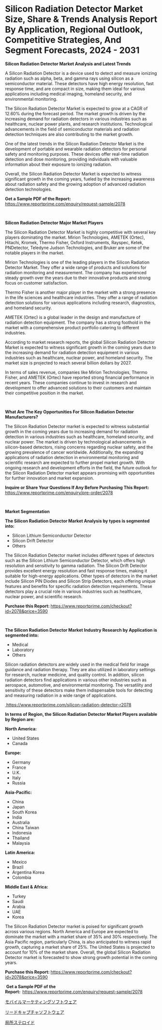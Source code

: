 <p><h1>Silicon Radiation Detector Market Size, Share & Trends Analysis Report By Application, Regional Outlook, Competitive Strategies, And Segment Forecasts, 2024 - 2031</h1></p><p><strong>Silicon Radiation Detector Market Analysis and Latest Trends</strong></p>
<p><p>A Silicon Radiation Detector is a device used to detect and measure ionizing radiation such as alpha, beta, and gamma rays using silicon as a semiconductor material. These detectors have high energy resolution, fast response time, and are compact in size, making them ideal for various applications including medical imaging, homeland security, and environmental monitoring.</p><p>The Silicon Radiation Detector Market is expected to grow at a CAGR of 12.60% during the forecast period. The market growth is driven by the increasing demand for radiation detectors in various industries such as healthcare, nuclear power plants, and research institutions. Technological advancements in the field of semiconductor materials and radiation detection techniques are also contributing to the market growth.</p><p>One of the latest trends in the Silicon Radiation Detector Market is the development of portable and wearable radiation detectors for personal safety and monitoring purposes. These devices offer real-time radiation detection and dose monitoring, providing individuals with valuable information about their exposure to ionizing radiation.</p><p>Overall, the Silicon Radiation Detector Market is expected to witness significant growth in the coming years, fueled by the increasing awareness about radiation safety and the growing adoption of advanced radiation detection technologies.</p></p>
<p><strong>Get a Sample PDF of the Report:&nbsp;</strong> <a href="https://www.reportprime.com/enquiry/request-sample/2078">https://www.reportprime.com/enquiry/request-sample/2078</a></p>
<p>&nbsp;</p>
<p><strong>Silicon Radiation Detector Major Market Players</strong></p>
<p><p>The Silicon Radiation Detector Market is highly competitive with several key players dominating the market. Mirion Technologies, AMETEK (Ortec), Hitachi, Kromek, Thermo Fisher, Oxford Instruments, Rayspec, Ketek, PNDetector, Teledyne Judson Technologies, and Bruker are some of the notable players in the market.</p><p>Mirion Technologies is one of the leading players in the Silicon Radiation Detector Market. They offer a wide range of products and solutions for radiation monitoring and measurement. The company has experienced steady growth over the years due to their innovative products and strong focus on customer satisfaction.</p><p>Thermo Fisher is another major player in the market with a strong presence in the life sciences and healthcare industries. They offer a range of radiation detection solutions for various applications including research, diagnostics, and homeland security.</p><p>AMETEK (Ortec) is a global leader in the design and manufacture of radiation detection equipment. The company has a strong foothold in the market with a comprehensive product portfolio catering to different industries.</p><p>According to market research reports, the global Silicon Radiation Detector Market is expected to witness significant growth in the coming years due to the increasing demand for radiation detection equipment in various industries such as healthcare, nuclear power, and homeland security. The market size is projected to reach several billion dollars by 2027.</p><p>In terms of sales revenue, companies like Mirion Technologies, Thermo Fisher, and AMETEK (Ortec) have reported strong financial performance in recent years. These companies continue to invest in research and development to offer advanced solutions to their customers and maintain their competitive position in the market.</p></p>
<p>&nbsp;</p>
<p><strong>What Are The Key Opportunities For Silicon Radiation Detector Manufacturers?</strong></p>
<p><p>The Silicon Radiation Detector market is expected to witness substantial growth in the coming years due to increasing demand for radiation detection in various industries such as healthcare, homeland security, and nuclear power. The market is driven by technological advancements in silicon-based detectors, rising concerns regarding nuclear safety, and the growing prevalence of cancer worldwide. Additionally, the expanding applications of radiation detection in environmental monitoring and scientific research are expected to further propel market growth. With ongoing research and development efforts in the field, the future outlook for the Silicon Radiation Detector market appears promising with opportunities for further innovation and market expansion.</p></p>
<p><strong>Inquire or Share Your Questions If Any Before Purchasing This Report:</strong> <a href="https://www.reportprime.com/enquiry/pre-order/2078">https://www.reportprime.com/enquiry/pre-order/2078</a></p>
<p>&nbsp;</p>
<p><strong>Market Segmentation</strong></p>
<p><strong>The Silicon Radiation Detector Market Analysis by types is segmented into:</strong></p>
<p><ul><li>Silicon Lithium Semiconductor Detector</li><li>Silicon Drift Detector</li><li>Others</li></ul></p>
<p><p>The Silicon Radiation Detector market includes different types of detectors such as the Silicon Lithium Semiconductor Detector, which offers high resolution and sensitivity to gamma radiation. The Silicon Drift Detector provides excellent energy resolution and fast response times, making it suitable for high-energy applications. Other types of detectors in the market include Silicon PIN Diodes and Silicon Strip Detectors, each offering unique features and benefits for specific radiation detection requirements. These detectors play a crucial role in various industries such as healthcare, nuclear power, and scientific research.</p></p>
<p><strong>Purchase this Report:&nbsp;</strong><a href="https://www.reportprime.com/checkout?id=2078&price=3590">https://www.reportprime.com/checkout?id=2078&price=3590</a></p>
<p>&nbsp;</p>
<p><strong>The Silicon Radiation Detector Market Industry Research by Application is segmented into:</strong></p>
<p><ul><li>Medical</li><li>Laboratory</li><li>Others</li></ul></p>
<p><p>Silicon radiation detectors are widely used in the medical field for image guidance and radiation therapy. They are also utilized in laboratory settings for research, nuclear medicine, and quality control. In addition, silicon radiation detectors find applications in various other industries such as aerospace, automotive, and environmental monitoring. The versatility and sensitivity of these detectors make them indispensable tools for detecting and measuring radiation in a wide range of applications.</p></p>
<p><a href="https://www.reportprime.com/silicon-radiation-detector-r2078">&nbsp;https://www.reportprime.com/silicon-radiation-detector-r2078</a></p>
<p><strong>In terms of Region, the Silicon Radiation Detector Market Players available by Region are:</strong></p>
<p>
    <p> <strong> North America: </strong>
        <ul>
            <li>United States</li>
            <li>Canada</li>
        </ul>
        </p> 
    <p> <strong> Europe: </strong>
        <ul>
            <li>Germany</li>
            <li>France</li>
            <li>U.K.</li>
            <li>Italy</li>
            <li>Russia</li>
        </ul>
        </p> 
    <p> <strong> Asia-Pacific: </strong>
        <ul>
            <li>China</li>
            <li>Japan</li>
            <li>South Korea</li>
            <li>India</li>
            <li>Australia</li>
            <li>China Taiwan</li>
            <li>Indonesia</li>
            <li>Thailand</li>
            <li>Malaysia</li>
        </ul>
        </p> 
    <p> <strong> Latin America: </strong>
        <ul>
            <li>Mexico</li>
            <li>Brazil</li>
            <li>Argentina Korea</li>
            <li>Colombia</li>
        </ul>
        </p> 
    <p> <strong> Middle East & Africa: </strong>
        <ul>
            <li>Turkey</li>
            <li>Saudi</li>
            <li>Arabia</li>
            <li>UAE</li>
            <li>Korea</li>
        </ul>
    </p>
    </p>
<p><p>The Silicon Radiation Detector market is poised for significant growth across various regions. North America and Europe are expected to dominate the market with a market share of 35% and 30% respectively. The Asia Pacific region, particularly China, is also anticipated to witness rapid growth, capturing a market share of 25%. The United States is projected to account for 10% of the market share. Overall, the global Silicon Radiation Detector market is forecasted to show strong growth potential in the coming years.</p></p>
<p><strong>Purchase this Report: </strong><a href="https://www.reportprime.com/checkout?id=2078&price=3590">https://www.reportprime.com/checkout?id=2078&price=3590</a></p>
<p>&nbsp;<strong>Get a Sample PDF of the Report:&nbsp;&nbsp;</strong><a href="https://www.reportprime.com/enquiry/request-sample/2078">https://www.reportprime.com/enquiry/request-sample/2078</a></p>
<p><strong></strong></p>
<p><p><a href="https://github.com/LeoraEber/Market-Research-Report-List-1/blob/main/958457971952.md">モバイルマーケティングソフトウェア</a></p><p><a href="https://github.com/tubbs463/Market-Research-Report-List-1/blob/main/390818771951.md">リードキャプチャソフトウェア</a></p><p><a href="https://medium.com/@camilcosta76856/%E3%83%88%E3%83%94%E3%82%AB%E3%83%AB%E3%82%B9%E3%83%86%E3%83%AD%E3%82%A4%E3%83%89%E5%B8%82%E5%A0%B4%E3%81%AF-%E5%B8%82%E5%A0%B4%E3%82%B7%E3%82%A7%E3%82%A2-%E3%82%B5%E3%82%A4%E3%82%BA-%E3%81%8A%E3%82%88%E3%81%B32031%E5%B9%B4%E3%81%BE%E3%81%A7%E3%81%AE%E4%BA%88%E6%B8%AC%E3%81%AB%E7%84%A6%E7%82%B9%E3%82%92%E5%BD%93%E3%81%A6%E3%81%A6%E3%81%84%E3%81%BE%E3%81%99-a6112d0105ea">局所ステロイド</a></p></p>